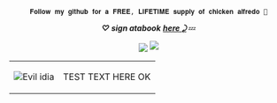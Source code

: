 <p align="center"> <code style="color" : lightskyblue">𝐅𝐨𝐥𝐥𝐨𝐰 𝐦𝐲 𝐠𝐢𝐭𝐡𝐮𝐛 𝐟𝐨𝐫 𝐚 𝐅𝐑𝐄𝐄, 𝐋𝐈𝐅𝐄𝐓𝐈𝐌𝐄 𝐬𝐮𝐩𝐩𝐥𝐲 𝐨𝐟 𝐜𝐡𝐢𝐜𝐤𝐞𝐧 𝐚𝐥𝐟𝐫𝐞𝐝𝐨 🤑</code>  </p>

***<p align="center"> ♡ sign atabook*** ***<a href="https://verciless.atabook.org/">here ⤸</a>*** 💤 </p>

<p align="center">
<img src="https://github.com/user-attachments/assets/0b12f32e-95c4-430d-9ca5-372df188efed"

<p align="center">
<img src="https://github.com/user-attachments/assets/e2f2a759-d118-4341-acca-cf798b8a4005" </p>

<div align="center">
  <table>
    <tr>
      <td>
        <img src="https://github.com/user-attachments/assets/2bf135aa-b857-4e76-b253-2742a53193b7" alt="Evil idia"/>
      </td>
      <td>
        <p>
          TEST TEXT HERE OK
        </p>
      </td>
    </tr>
  </table>
</div>

